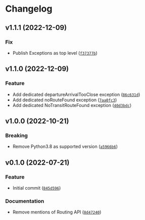 # Changelog

<!--next-version-placeholder-->

## v1.1.1 (2022-12-09)
### Fix
* Publish Exceptions as top level ([`f37377b`](https://github.com/eifinger/here_transit/commit/f37377b9c7298d64dd0736c87c8025393edd23e6))

## v1.1.0 (2022-12-09)
### Feature
* Add dedicated departureArrivalTooClose exception ([`86c631d`](https://github.com/eifinger/here_transit/commit/86c631d458e5af6ed7e0373e54fd7a0901d1d2b6))
* Add dedicated noRouteFound exception ([`7aa0fc3`](https://github.com/eifinger/here_transit/commit/7aa0fc314d41a8198f1611ec84de4a2e6be8f71c))
* Add dedicated NoTransitRouteFound exception ([`40d3bdc`](https://github.com/eifinger/here_transit/commit/40d3bdc89adbeebed5c2e730241cebd669f6062e))

## v1.0.0 (2022-10-21)
### Breaking
* Remove Python3.8 as supported version ([`a5966b6`](https://github.com/eifinger/here_transit/commit/a5966b6451166b47d75740c111bf2b835568c67d))

## v0.1.0 (2022-07-21)
### Feature
* Initial commit ([`845d596`](https://github.com/eifinger/here_transit/commit/845d5962e400443efe4918fe1361937f756ee614))

### Documentation
* Remove mentions of Routing API ([`8d47240`](https://github.com/eifinger/here_transit/commit/8d4724071203c9dc04128ffb2ea6e6a152b7f123))
